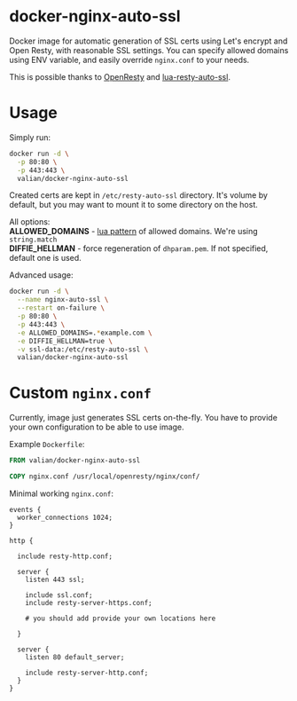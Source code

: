 # docker-nginx-auto-ssl
Docker image for automatic generation of SSL certs using Let's encrypt and Open Resty, with reasonable SSL settings. 
You can specify allowed domains using ENV variable, and easily override `nginx.conf` to your needs. 

This is possible thanks to [OpenResty](https://github.com/openresty/openresty) and [lua-resty-auto-ssl](https://github.com/GUI/lua-resty-auto-ssl).

# Usage

Simply run:
```Bash
docker run -d \
  -p 80:80 \
  -p 443:443 \
  valian/docker-nginx-auto-ssl
```

Created certs are kept in `/etc/resty-auto-ssl` directory. It's volume by default, but you may want to mount it to some directory on the host.

All options:  
**ALLOWED_DOMAINS** - [lua pattern](http://lua-users.org/wiki/PatternsTutorial) of allowed domains. We're using `string.match`  
**DIFFIE_HELLMAN** - force regeneration of `dhparam.pem`. If not specified, default one is used.

Advanced usage:
```Bash
docker run -d \
  --name nginx-auto-ssl \
  --restart on-failure \
  -p 80:80 \
  -p 443:443 \
  -e ALLOWED_DOMAINS=.*example.com \
  -e DIFFIE_HELLMAN=true \
  -v ssl-data:/etc/resty-auto-ssl \
  valian/docker-nginx-auto-ssl
```

# Custom `nginx.conf`

Currently, image just generates SSL certs on-the-fly. You have to provide your own configuration to be able to use image.

Example `Dockerfile`:
```Dockerfile
FROM valian/docker-nginx-auto-ssl

COPY nginx.conf /usr/local/openresty/nginx/conf/
```

Minimal working `nginx.conf`:
```nginx
events {
  worker_connections 1024;
}

http {

  include resty-http.conf;

  server {
    listen 443 ssl;

    include ssl.conf;
    include resty-server-https.conf;
    
    # you should add provide your own locations here
    
  }

  server {
    listen 80 default_server;

    include resty-server-http.conf;
  }
}
```
